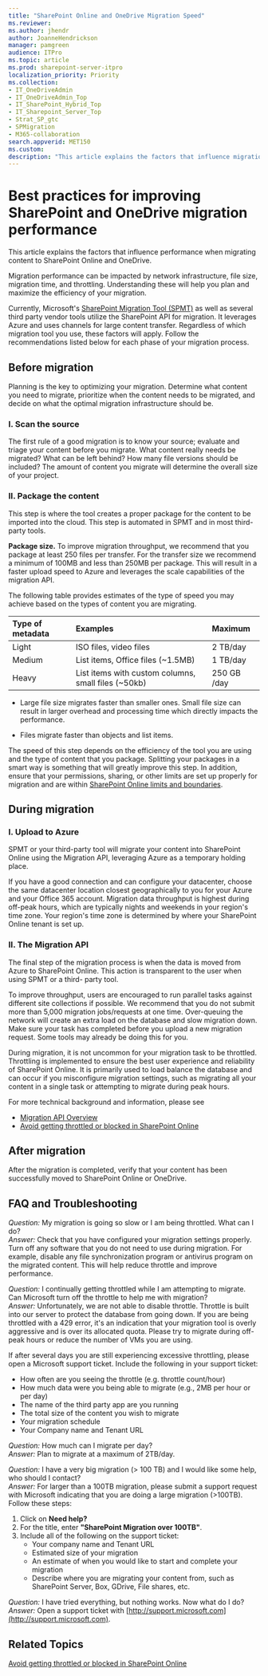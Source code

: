 ```yaml
---
title: "SharePoint Online and OneDrive Migration Speed"
ms.reviewer: 
ms.author: jhendr
author: JoanneHendrickson
manager: pamgreen
audience: ITPro
ms.topic: article
ms.prod: sharepoint-server-itpro
localization_priority: Priority
ms.collection:
- IT_OneDriveAdmin
- IT_OneDriveAdmin_Top
- IT_SharePoint_Hybrid_Top
- IT_Sharepoint_Server_Top
- Strat_SP_gtc
- SPMigration
- M365-collaboration
search.appverid: MET150
ms.custom: 
description: "This article explains the factors that influence migration speed at each phase while using the SharePoint Online Migration API."
---
```


# Best practices for improving SharePoint and OneDrive migration performance

This article explains the factors that influence performance when migrating content to SharePoint Online and OneDrive.

Migration performance can be impacted by network infrastructure, file size, migration time, and throttling. Understanding these will help you plan and maximize the efficiency of your migration.

Currently, Microsoft's [SharePoint Migration Tool (SPMT)](https://docs.microsoft.com/en-us/sharepointmigration/introducing-the-sharepoint-migration-tool) as well as several third party vendor tools utilize the SharePoint API for migration. It leverages Azure and uses channels for large content transfer.  Regardless of which migration tool you use, these factors will apply. Follow the recommendations listed below for each phase of your migration process.

## Before migration

Planning is the key to optimizing your migration.  Determine what content you need to migrate,  prioritize when the content needs to be migrated, and decide on what the optimal migration infrastructure should be.

### I. Scan the source

The first rule of a good migration is to know your source; evaluate and triage your content before you migrate. What content really needs be migrated? What can be left behind? How many file versions should be included? The amount of content you migrate will determine the overall size of your project. 

### II. Package the content
This step is where the tool creates a proper package for the content to be imported into the cloud. This step is automated in SPMT and in most third-party tools. 

**Package size.** To improve migration throughput, we recommend that you package at least 250 files per transfer. For the transfer size we recommend a minimum of 100MB and less than 250MB per package. This will result in a faster upload speed to Azure and leverages the scale capabilities of the migration API.

The following table provides estimates of the type of speed you may achieve based on the types of content you are migrating.  


|**Type of metadata**|**Examples**|**Maximum**|
|:-----|:-----|:-----|
|Light|ISO files, video files |2 TB/day|
|Medium |List items, Office files (~1.5MB)|1 TB/day|
|Heavy|List items with custom columns, small files (~50kb)|250 GB /day|


- Large file size migrates faster than smaller ones. Small file size can result in larger overhead and processing time which directly impacts the performance.

- Files migrate faster than objects and list items.

The speed of this step depends on the efficiency of the tool you are using and the type of content that you package. Splitting your packages in a smart way is something that will greatly improve this step. In addition, ensure that your permissions, sharing, or other limits are set up properly for migration and are within [SharePoint Online limits and boundaries](https://docs.microsoft.com/en-us/office365/servicedescriptions/sharepoint-online-service-description/sharepoint-online-limits).


## During migration


### I. Upload to Azure
SPMT or your third-party tool will migrate your content into SharePoint Online using the Migration API, leveraging Azure as a temporary holding place.

If you have a good connection and can configure your datacenter, choose the same datacenter location closest geographically to you for your Azure and your Office 365 account. 
Migration data throughput is highest during off-peak hours, which are typically nights and weekends in your region's time zone. Your region's time zone is determined by where your SharePoint Online tenant is set up.



### II. The Migration API

The final step of the migration process is when the data is moved from Azure to SharePoint Online. This action is transparent to the user when using SPMT or a third- party tool.

To improve throughput, users are encouraged to run parallel tasks against different site collections if possible. We recommend that you do not submit more than 5,000 migration jobs/requests at one time. Over-queuing the network will create an extra load on the database and slow migration down. Make sure your task has completed before you upload a new migration request. Some tools may already be doing this for you.

During migration, it is not uncommon for your migration task to be throttled. Throttling is implemented to ensure the best user experience and reliability of SharePoint Online. It is primarily used to load balance the database and can occur if you misconfigure migration settings, such as migrating all your content in a single task or attempting to migrate during peak hours. 


For more technical background and information, please see 
- [Migration API Overview](https://docs.microsoft.com/en-us/sharepoint/dev/apis/migration-api-overview) 
- [Avoid getting throttled or blocked in SharePoint Online](http://go.microsoft.com/fwlink/?LinkID=619858&amp;clcid=0x409)

## After migration
After the migration is completed, verify that your content has been successfully moved to SharePoint Online or OneDrive.

## FAQ and Troubleshooting


*Question:* My migration is going so slow or I am being throttled. What can I do?</br>
*Answer:*  Check that you have configured your migration settings properly. Turn off any software that you do not need to use during migration. For example, disable any file synchronization program or antivirus program on the migrated content. This will help reduce throttle and improve performance.

*Question:* I continually getting throttled while I am attempting to migrate. Can Microsoft turn off the throttle to help me with migration?</br>
*Answer:* Unfortunately, we are not able to disable throttle. Throttle is built into our server to protect the database from going down. If you are being throttled with a 429 error, it's an indication that your migration tool is overly aggressive and is over its allocated quota.  Please try to migrate during off-peak hours or reduce the number of VMs you are using.

If after several days you are still experiencing excessive throttling, please open a Microsoft support ticket.
Include the following in your support ticket:

- How often are you seeing the throttle (e.g. throttle count/hour)
- How much data were you being able to migrate (e.g., 2MB per hour or per day)
- The name of the third party app are you running
- The total size of the content you wish to migrate
- Your migration schedule
- Your Company name and Tenant URL



*Question:* How much can I migrate per day?</br>
*Answer:* Plan to migrate at a maximum of 2TB/day.

*Question:* I have a very big migration (> 100 TB) and I would like some help, who should I contact?</br>
*Answer:* For larger than a 100TB migration, please submit a support request with Microsoft indicating that you are doing a large migration (>100TB).
Follow these steps:
1. Click on **Need help?**
2. For the title, enter **"SharePoint Migration over 100TB"**.
3. Include all of the following on the support ticket:
    - Your company name and Tenant URL
    - Estimated size of your migration
    - An estimate of when you would like to start and complete your migration
    - Describe where you are migrating your content from, such as SharePoint Server, Box, GDrive, File shares, etc.

*Question:* I have tried everything, but nothing works. Now what do I do?</br>
*Answer:* Open a support ticket with [http://support.microsoft.com](http://support.microsoft.com).





## Related Topics

[Avoid getting throttled or blocked in SharePoint Online](http://go.microsoft.com/fwlink/?LinkID=619858&amp;clcid=0x409)


